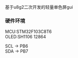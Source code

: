 基于u8g2二次开发的轻量单色屏gui

### 硬件环境  
MCU:STM32F103C8T6  
OLED:SH1106 12864  

SCL -> PB6  
SDA -> PB7  

